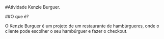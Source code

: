 #Atividade Kenzie Burguer.

##O que é?

O Kenzie Burguer é um projeto de um restaurante de hambúrgueres, onde o cliente pode escolher o seu hambúrguer e fazer o checkout.